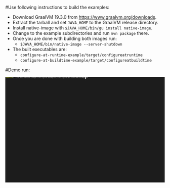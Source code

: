 #Use following instructions to build the examples:

* Download GraalVM 19.3.0 from https://www.graalvm.org/downloads.
* Extract the tarball and set `JAVA_HOME` to the GraalVM release directory.
* Install native-image with `$JAVA_HOME/bin/gu install native-image`.
* Change to the example subdirectories and run `mvn package` there.
* Once you are done with building both images run:
  * `$JAVA_HOME/bin/native-image --server-shutdown`
* The built executables are:
  * `configure-at-runtime-example/target/configureatruntime`
  * `configure-at-buildtime-example/target/configureatbuildtime`

#Demo run:

![Demo](./demo.svg)
